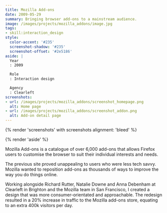 ```yaml
---
title: Mozilla Add-ons
date: 2009-05-29
summary: Bringing browser add-ons to a mainstream audience.
image: /images/projects/mozilla_addons/image.jpg
tags:
- skill:interaction_design
style:
  color-accent: '#235'
  screenshot-shadow: '#235'
  screenshot-offset: '#2e5186'
aside: |
  Year
  : 2009

  Role
  : Interaction design

  Agency
  : Clearleft
screenshots:
- url: /images/projects/mozilla_addons/screenshot_homepage.png
  alt: Home page
- url: /images/projects/mozilla_addons/screenshot_addon.png
  alt: Add-on detail page
---
```

{% render 'screenshots' with screenshots
  alignment: 'bleed'
%}

{% render 'aside' %}

Mozilla Add-ons is a catalogue of over 6,000 add-ons that allows Firefox users to customise the browser to suit their individual interests and needs.

The previous site proved unappealing to users who were less tech savvy. Mozilla wanted to reposition add-ons as thousands of ways to improve the way you do things online.

Working alongside Richard Rutter, Natalie Downe and Anna Debenham at Clearleft in Brighton and the Mozilla team in San Francisco, I created a design that was more consumer-orientated and approachable.	The redesign resulted in a 20% increase in traffic to the Mozilla add-ons store, equating to an extra 400k visitors per day.
